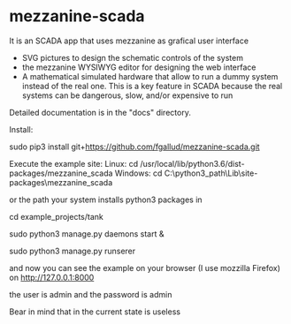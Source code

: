 # mezzanine-scada
It is an SCADA app that uses mezzanine as grafical user interface
- SVG pictures to design the schematic controls of the system
- the mezzanine WYSIWYG editor for designing the web interface
- A mathematical simulated hardware that allow to run a dummy system instead of the real one. This is a key feature in SCADA because the real systems can be dangerous, slow, and/or expensive to run


Detailed documentation is in the "docs" directory.

Install:

sudo pip3 install git+https://github.com/fgallud/mezzanine-scada.git

Execute the example site:
Linux:
cd /usr/local/lib/python3.6/dist-packages/mezzanine_scada
Windows:
cd C:\python3_path\Lib\site-packages\mezzanine_scada

or the path your system installs python3 packages in

cd example_projects/tank

sudo python3 manage.py daemons start &

sudo python3 manage.py runserer

and now you can see the example on your browser (I use mozzilla Firefox) on http://127.0.0.1:8000

the user is admin and the password is admin

Bear in mind that in the current state is useless



